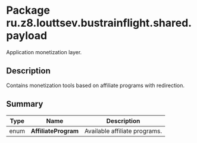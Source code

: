 # Package ru.z8.louttsev.bustrainflight.shared.payload

Application monetization layer.

## Description

Contains monetization tools based on affiliate programs with redirection.

## Summary

Type                  | Name                        | Description
----------------------|-----------------------------|-----------------------------------------------
enum                  | **AffiliateProgram**        | Available affiliate programs.